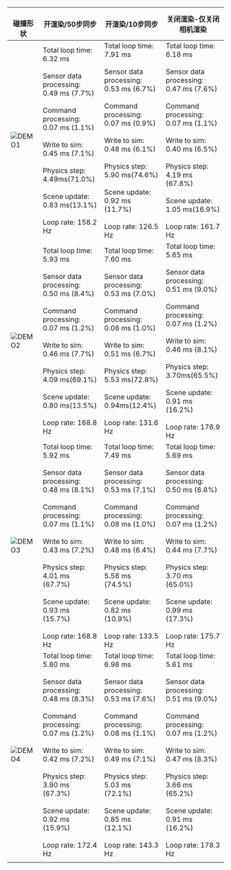 
| <br>碰撞形状                                             | 开渲染/50步同步                                                                                                                                                                                                                                                 | 开渲染/10步同步                                                                                                                                                                                                                                                 | 关闭渲染-仅关闭相机渲染                                                                                                                                                                                                                                                  |
| ---------------------------------------------------- | --------------------------------------------------------------------------------------------------------------------------------------------------------------------------------------------------------------------------------------------------------- | --------------------------------------------------------------------------------------------------------------------------------------------------------------------------------------------------------------------------------------------------------- | ------------------------------------------------------------------------------------------------------------------------------------------------------------------------------------------------------------------------------------------------------------- |
| ![DEMO1](06e5930f256d179e6871e3892b1cbb17.jpg) | Total loop time: 6.32 ms<br><br>Sensor data processing: 0.49 ms (7.7%)<br><br>Command processing: 0.07 ms (1.1%)<br><br>Write to sim: 0.45 ms (7.1%)<br><br>Physics step: 4.49ms(71.0%)<br><br>Scene update: 0.83 ms(13.1%)<br><br>Loop rate: 158.2 Hz    | Total loop time: 7.91 ms<br><br>Sensor data processing: 0.53 ms (6.7%)<br><br>Command processing: 0.07 ms (0.9%)<br><br>Write to sim: 0.48 ms (6.1%)<br><br>Physics step: 5.90 ms(74.6%)<br><br>Scene update: 0.92 ms (11.7%)<br><br>Loop rate: 126.5 Hz  | Total loop time: 6.18 ms<br><br>Sensor data processing: 0.47 ms (7.6%)<br><br>Command processing: 0.07 ms (1.1%)<br><br>Write to sim: 0.40 ms (6.5%)<br><br>Physics step: 4.19 ms (67.8%)<br><br>Scene update: 1.05 ms(16.9%)<br><br>Loop rate: 161.7 Hz      |
| ![DEMO2](cfa1c0d586fcb37d5c0c6bfe90f4a408.jpg) | Total loop time: 5.93 ms<br><br>Sensor data processing: 0.50 ms (8.4%)<br><br>Command processing: 0.07 ms (1.2%)<br><br>Write to sim: 0.46 ms (7.7%)<br><br>Physics step: 4.09 ms(69.1%)<br><br>Scene update: 0.80 ms(13.5%)<br><br>Loop rate: 168.8 Hz   | Total loop time: 7.60 ms<br><br>Sensor data processing: 0.53 ms (7.0%)<br><br>Command processing: 0.08 ms (1.0%)<br><br>Write to sim: 0.51 ms (6.7%)<br><br>Physics step: 5.53 ms(72.8%)<br><br>Scene update: 0.94ms(12.4%)<br><br>Loop rate: 131.6 Hz    | Total loop time: 5.65 ms<br><br>Sensor data processing: 0.51 ms (9.0%)<br><br>Command processing: 0.07 ms (1.2%)<br><br>Write to sim: 0.46 ms (8.1%)<br><br>Physics step: 3.70ms(65.5%)<br><br>Scene update: 0.91 ms (16.2%)<br><br>Loop rate: 176.9 Hz       |
| ![DEMO3](859d1042722758b1e24ee4c04e01cd53.jpg) | Total loop time: 5.92 ms<br><br>Sensor data processing: 0.48 ms (8.1%)<br><br>Command processing: 0.07 ms (1.1%)<br><br>Write to sim: 0.43 ms (7.2%)<br><br>Physics step: 4.01 ms (67.7%)<br><br>Scene update: 0.93 ms (15.7%)<br><br>Loop rate: 168.8 Hz | Total loop time: 7.49 ms<br><br>Sensor data processing: 0.53 ms (7.1%)<br><br>Command processing: 0.08 ms (1.0%)<br><br>Write to sim: 0.48 ms (6.4%)<br><br>Physics step: 5.58 ms (74.5%)<br><br>Scene update: 0.82 ms (10.9%)<br><br>Loop rate: 133.5 Hz | Total loop time: 5.69 ms<br><br>Sensor data <br>processing: 0.50 ms (8.8%)<br><br>Command processing: 0.07 ms (1.2%)<br><br>Write to sim: 0.44 ms (7.7%)<br><br>Physics step: 3.70 ms (65.0%)<br><br>Scene update: 0.99 ms (17.3%)<br><br>Loop rate: 175.7 Hz |
| ![DEMO4](b3ad8f2e6b25ff1d40a2c6508594df54.jpg) | Total loop time: 5.80 ms<br><br>Sensor data processing: 0.48 ms (8.3%)<br><br>Command processing: 0.07 ms (1.2%)<br><br>Write to sim: 0.42 ms (7.2%)<br><br>Physics step: 3.90 ms (67.3%)<br><br>Scene update: 0.92 ms (15.9%)<br><br>Loop rate: 172.4 Hz | Total loop time: 6.98 ms<br><br>Sensor data processing: 0.53 ms (7.6%)<br><br>Command processing: 0.08 ms (1.1%)<br><br>Write to sim: 0.49 ms (7.1%)<br><br>Physics step: 5.03 ms (72.1%)<br><br>Scene update: 0.85 ms (12.1%)<br><br>Loop rate: 143.3 Hz | Total loop time: 5.61 ms<br><br>Sensor data processing: 0.51 ms (9.0%)<br><br>Command processing: 0.07 ms (1.2%)<br><br>Write to sim: 0.47 ms (8.3%)<br><br>Physics step: 3.66 ms (65.2%)<br><br>Scene update: 0.91 ms (16.2%)<br><br>Loop rate: 178.3 Hz     |
|                                                      |                                                                                                                                                                                                                                                           |                                                                                                                                                                                                                                                           |                                                                                                                                                                                                                                                               |


